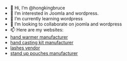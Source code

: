 - 👋 Hi, I’m @hongkingbruce
- 👀 I’m interested in Joomla and wordpress.
- 🌱 I’m currently learning wordpress
- 💞️ I’m looking to collaborate on joomla and wordpress
- 📫 Here are my websites:
- <a href="https://www.bodywarmer.cn/wholesale-warm-pads/hand-warmer-manufacturer/wholesale-private-label-hand-warmers-eggs-mini-warmer-egg-detail.html">hand warmer manufacturer</a>
- <a href="https://www.keepsakes.cn/clay-art-craft-manufacturer/hand-casting-manufacturer/diy-hand-casting-kit-private-label-hand-mold-cast-kit-for-adults.html">hand casting kit manufacturer</a>
- <a href="https://www.lamylash.com/wholesale-lashes-en/wholesale-mink-lashes-en/wholesale-multi-layers-dramatic-fluffy-25mm-mink-lashes-detail.html"> lashes vendor</a>
- <a href="https://www.packagingbag.cn/packaging-bags-suppliers/standy-pouch-manufacturer.html">stand up pouches manufacturer</a>

<!---
hongkingbruce/hongkingbruce is a ✨ special ✨ repository because its `README.md` (this file) appears on your GitHub profile.
You can click the Preview link to take a look at your changes.
--->
